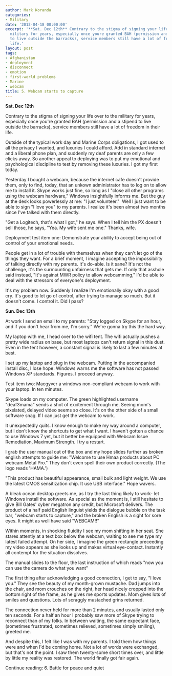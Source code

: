 ```yaml
---
author: Mark Koranda
categories:
- Military
date: '2013-04-18 00:00:00'
excerpt: '**Sat. Dec 12th** Contrary to the stigma of signing your life over to the
  military for years, especially once youre granted BAH (permission and a stipend
  to live outside the barracks), service members still have a lot of freedom in their
  life.'
layout: post
tags:
- Afghanistan
- deployment
- disconnect
- emotion
- first-world problems
- Marine
- webcam
title: 5. Webcam starts to capture
---
```





**Sat. Dec 12th**

Contrary to the stigma of signing your life over to the military for  years, especially once you're granted BAH (permission and a stipend to live outside the barracks), service members still have a lot of freedom in their life.

Outside of the typical work day and Marine Corps obligations, I got used to all the privacy I wanted, and luxuries I could afford. Add in standard internet and a liberal phone plan, and suddenly my deaf parents are only a few clicks away. So another appeal to deploying was to put my emotional and psychological discipline to test by removing these luxuries. I got my first today.

Yesterday I bought a webcam, because the internet cafe doesn't provide them, only to find, today, that an unkown administrator has to log on to allow me to install it. Skype works just fine, so long as I "close all other programs using the webcam hardware," Windows insightfully informs me. But the guy at the desk looks powerlessly at me: "I just volunteer."  Well I just want to be able to sign "I love you" to my parents. I realize it's been almost two months since I've talked with them directly.

"Get a Logitech, that's what I got," he says. When I tell him the PX doesn't sell those, he says, "Yea. My wife sent me one." Thanks, wife.

Deployment test item one: Demonstrate your ability to accept being out of control of your emotional needs.

People get in a lot of trouble with themselves when they can't let go of the things they want. For a brief moment, I imagine accepting the impossibility of talking directly with my parents. It's do-able. Is it sane? It's not the challenge, it's the surmounting unfairness that gets me. If only that asshole said instead, "It's against MWR policy to allow webcamming," I'd be able to deal with the stressors of everyone's deployment.

It's my problem now. Suddenly I realize I'm emotionally okay with a good cry. It's good to let go of control, after trying to manage so much. But it doesn't come. I control it. Did I pass?

**Sun. Dec 13th**

At work I send an email to my parents: "Stay logged on Skype for an hour, and if you don't hear from me, I'm sorry." We're gonna try this the hard way.

My laptop with me, I head over to the wifi tent. The wifi actually pushes a pretty wide radius on base, but most laptops can't return signal in this dust. Even in the tent however, a constant signal is likely to last a few minutes at best.

I set up my laptop and plug in the webcam. Putting in the accompanied install disc, I lose hope: Windows warns me the software has not passed Windows XP standards. Figures. I proceed anyway.

Test item two: Macgyver a windows non-compliant webcam to work with your laptop. In ten minutes.

Skype loads on my computer. The green highlighted username "deaf3mama" sends a shot of excitement through me. Seeing mom's pixelated, delayed video seems so close. It's on the other side of a small software snag. If I can just get the webcam to work.

It unexpectedly quits. I know enough to make my way around a computer, but I don't know the shortcuts to get what I want. I haven't gotten a chance to use Windows 7 yet, but it better be equipped with Webcam Issue Remediation, Maximum Strength. I try a restart.

I grab the user manual out of the box and my hope slides further as broken english attempts to guide me: "Welcome to use Hmaa products about PC webcam Metal Pro." They don't even spell their own product correctly. (The logo reads 'HAMA.')

"This product has beautiful appearance, small bulk and light weight. We use the latest CMOS sensitization chip. It use USB interface." Hope wavers.

A bleak ocean desktop greets me, as I try the last thing likely to work- let Windows install the software. As special as the moment is, I still hesitate to give Bill Gates' cyber megatron any credit, but Microsoft delivers. The product of a half paid English linguist yields the dialogue bubble on the task bar, "webcam starts to capture," and the broken English is a sight for sore eyes. It might as well have said "WEBCAM!!"

Within moments, in shocking fluidity I see my mom shifting in her seat. She stares attently at a text box below the webcam, waiting to see me type my latest failed attempt. On her side, I imagine the green rectangle preceeding my video appears as she looks up and makes virtual eye-contact. Instantly all contempt for the situation dissolves.

The manual slides to the floor, the last instruction of which reads "now you can use the camera do what you want"

The first thing after acknowledging a good connection, I get to say, "I love you." They see the beauty of my month-grown mustache. Dad jumps into the chair, and mom crouches on the right, her head nicely cropped into the bottom right of the frame, as he gives me sports updates. Mom gives lots of smiles and questions. Lots of scraggly mustached grins returned.

The connection never held for more than 2 minutes, and usually lasted only ten seconds. For a half an hour I probably saw more of Skype trying to reconnect than of my folks. In between waiting, the same expectant face, (sometimes frustrated, sometimes relieved, sometimes simply smiling), greeted me.

And despite this, I felt like I was with my parents. I told them how things were and when I'd be coming home. Not a lot of words were exchanged, but that's not the point. I saw them twenty-some short times over, and little by little my reality was restored. The world finally got fair again.

Continue reading: 6. Battle for peace and quiet